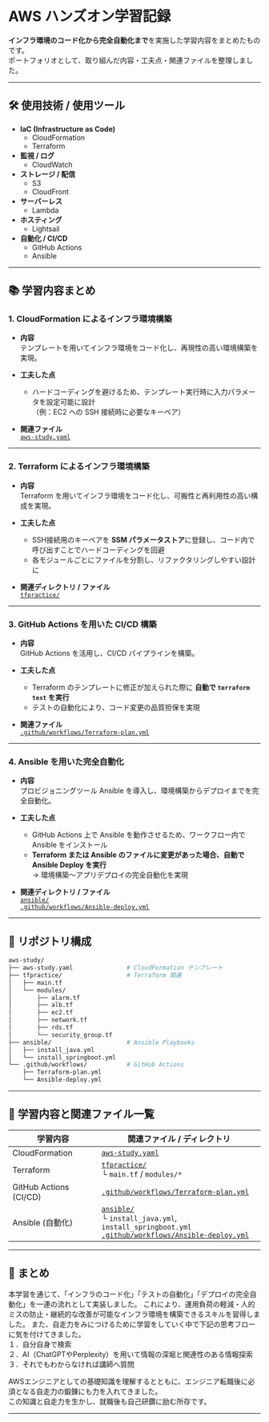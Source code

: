 # AWS ハンズオン学習記録

**インフラ環境のコード化から完全自動化まで**を実施した学習内容をまとめたものです。  
ポートフォリオとして、取り組んだ内容・工夫点・関連ファイルを整理しました。

---

## 🛠️ 使用技術 / 使用ツール
- **IaC (Infrastructure as Code)**
  - CloudFormation
  - Terraform
- **監視 / ログ**
  - CloudWatch
- **ストレージ / 配信**
  - S3
  - CloudFront
- **サーバーレス**
  - Lambda
- **ホスティング**
  - Lightsail
- **自動化 / CI/CD**
  - GitHub Actions
  - Ansible

---

## 📚 学習内容まとめ

### 1. CloudFormation によるインフラ環境構築
- **内容**  
  テンプレートを用いてインフラ環境をコード化し、再現性の高い環境構築を実現。  

- **工夫した点**  
  - ハードコーディングを避けるため、テンプレート実行時に入力パラメータを設定可能に設計  
    （例：EC2 への SSH 接続時に必要なキーペア）

- **関連ファイル**  
  [`aws-study.yaml`](./aws-study.yaml)

---

### 2. Terraform によるインフラ環境構築
- **内容**  
  Terraform を用いてインフラ環境をコード化し、可搬性と再利用性の高い構成を実現。  

- **工夫した点**  
  - SSH接続用のキーペアを **SSM パラメータストア**に登録し、コード内で呼び出すことでハードコーディングを回避  
  - 各モジュールごとにファイルを分割し、リファクタリングしやすい設計に  

- **関連ディレクトリ / ファイル**  
  [`tfpractice/`](./tfpractice)

---

### 3. GitHub Actions を用いた CI/CD 構築
- **内容**  
  GitHub Actions を活用し、CI/CD パイプラインを構築。  

- **工夫した点**  
  - Terraform のテンプレートに修正が加えられた際に **自動で `terraform test` を実行**  
  - テストの自動化により、コード変更の品質担保を実現

- **関連ファイル**  
  [`.github/workflows/Terraform-plan.yml`](.github/workflows/Terraform-plan.yml)

---

### 4. Ansible を用いた完全自動化
- **内容**  
  プロビジョニングツール Ansible を導入し、環境構築からデプロイまでを完全自動化。  

- **工夫した点**  
  - GitHub Actions 上で Ansible を動作させるため、ワークフロー内で Ansible をインストール  
  - **Terraform または Ansible のファイルに変更があった場合、自動で Ansible Deploy を実行**  
    → 環境構築〜アプリデプロイの完全自動化を実現  

- **関連ディレクトリ / ファイル**  
  [`ansible/`](./ansible)  
  [`.github/workflows/Ansible-deploy.yml`](.github/workflows/Ansible-deploy.yml)

---

## 📂 リポジトリ構成

```bash
aws-study/
├── aws-study.yaml               # CloudFormation テンプレート
├── tfpractice/                  # Terraform 関連
│   ├── main.tf
│   └── modules/
│       ├── alarm.tf
│       ├── alb.tf
│       ├── ec2.tf
│       ├── network.tf
│       ├── rds.tf
│       └── security_group.tf
├── ansible/                     # Ansible Playbooks
│   ├── install_java.yml
│   └── install_springboot.yml
└── .github/workflows/           # GitHub Actions
    ├── Terraform-plan.yml
    └── Ansible-deploy.yml
```

---

## 📑 学習内容と関連ファイル一覧

| 学習内容                   | 関連ファイル / ディレクトリ                                                                                                                                                 |
| ---------------------- | --------------------------------------------------------------------------------------------------------------------------------------------------------------- |
| CloudFormation         | [`aws-study.yaml`](./aws-study.yaml)                                                                                                                            |
| Terraform              | [`tfpractice/`](./tfpractice) <br> └ `main.tf` / `modules/*`                                                                                                    |
| GitHub Actions (CI/CD) | [`.github/workflows/Terraform-plan.yml`](.github/workflows/Terraform-plan.yml)                                                                                  |
| Ansible (自動化)          | [`ansible/`](./ansible) <br> └ `install_java.yml`, `install_springboot.yml` <br> [`.github/workflows/Ansible-deploy.yml`](.github/workflows/Ansible-deploy.yml) |

---

## 🚀 まとめ

本学習を通じて、「インフラのコード化」「テストの自動化」「デプロイの完全自動化」を一連の流れとして実装しました。
これにより、運用負荷の軽減・人的ミスの防止・継続的な改善が可能なインフラ環境を構築できるスキルを習得しました。
また、自走力をみにつけるために学習をしていく中で下記の思考フローに気を付けてきました。  
１．自分自身で検索  
２．AI（ChatGPTやPerplexity）を用いて情報の深堀と関連性のある情報探索  
３．それでもわからなければ講師へ質問  

AWSエンジニアとしての基礎知識を理解するとともに、エンジニア転職後に必須となる自走力の鍛錬にも力を入れてきました。  
この知識と自走力を生かし、就職後も自己研鑽に励む所存です。　

---
